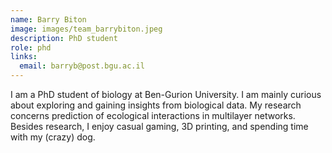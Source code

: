 ```yaml
---
name: Barry Biton
image: images/team_barrybiton.jpeg
description: PhD student
role: phd
links:
  email: barryb@post.bgu.ac.il
---
```


I am a PhD student of biology at Ben-Gurion University. I am mainly curious about exploring and gaining insights from biological data. My research concerns prediction of ecological interactions in multilayer networks. Besides research, I enjoy casual gaming, 3D printing, and spending time with my (crazy) dog.
